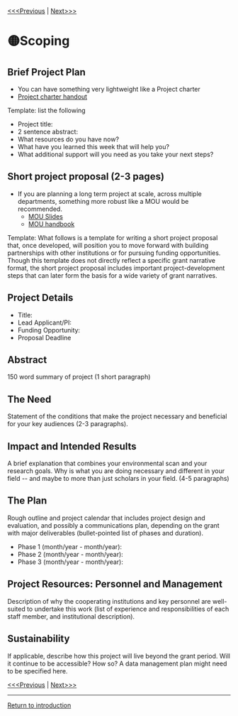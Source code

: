 [<<<Previous](9Findingfunds.md) | [Next>>>](async.md)

# :yellow_circle:Scoping 

## Brief Project Plan 

* You can have something very lightweight like a Project charter 
*   [Project charter handout](https://github.com/SouthernMethodistUniversity/projectplan/blob/master/sections/charters-handout.pdf)

Template: list the following 
* Project title:
* 2 sentence abstract:
* What resources do you have now?
* What have you learned this week that will help you?
* What additional support will you need as you take your next steps?

## Short project proposal (2-3 pages)

* If you are planning a long term project at scale, across multiple departments, something more robust like a MOU would be recommended. 
    * [MOU Slides](https://github.com/pow123/mouworkshop) 
    * [MOU handbook](https://rc.library.uta.edu/uta-ir/handle/10106/25646)

Template: What follows is a template for writing a short project proposal that, once developed, will position you to move forward with building partnerships with other institutions or for pursuing funding opportunities. Though this template does not directly reflect a specific grant narrative format, the short project proposal includes important project-development steps that can later form the basis for a wide variety of grant narratives.

## Project Details
* Title:
* Lead Applicant/PI:
* Funding Opportunity:
* Proposal Deadline

## Abstract

150 word summary of project (1 short paragraph)

## The Need

Statement of the conditions that make the project necessary and beneficial for your key audiences (2-3 paragraphs).

## Impact and Intended Results

A brief explanation that combines your environmental scan and your research goals. Why is what you are doing necessary and different in your field -- and maybe to more than just scholars in your field. (4-5 paragraphs)

## The Plan

Rough outline and project calendar that includes project design and evaluation, and possibly a communications plan, depending on the grant with major deliverables (bullet-pointed list of phases and duration).

* Phase 1 (month/year - month/year):
* Phase 2 (month/year - month/year):
* Phase 3 (month/year - month/year):

## Project Resources: Personnel and Management

Description of why the cooperating institutions and key personnel are well-suited to undertake this work (list of experience and responsibilities of each staff member, and institutional description).

## Sustainability

If applicable, describe how this project will live beyond the grant period. Will it continue to be accessible? How so? A data management plan might need to be specified here.

[<<<Previous](9Findingfunds.md) | [Next>>>](async.md)


-----
[Return to introduction](https://github.com/SouthernMethodistUniversity/projectplan)
